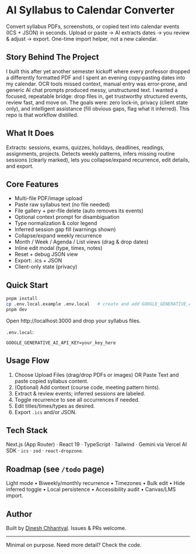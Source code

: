 # AI Syllabus to Calendar Converter

Convert syllabus PDFs, screenshots, or copied text into calendar events (ICS + JSON) in seconds. Upload or paste → AI extracts dates → you review & adjust → export. One-time import helper, not a new calendar.

## Story Behind The Project

I built this after yet another semester kickoff where every professor dropped a differently formatted PDF and I spent an evening copy‑pasting dates into my calendar. OCR tools missed context, manual entry was error‑prone, and generic AI chat prompts produced messy, unstructured text. I wanted a focused, repeatable bridge: drop files in, get trustworthy structured events, review fast, and move on. The goals were: zero lock‑in, privacy (client state only), and intelligent assistance (fill obvious gaps, flag what it inferred). This repo is that workflow distilled.

## What It Does

Extracts: sessions, exams, quizzes, holidays, deadlines, readings, assignments, projects. Detects weekly patterns, infers missing routine sessions (clearly marked), lets you collapse/expand recurrence, edit details, and export.

## Core Features

-   Multi-file PDF/image upload
-   Paste raw syllabus text (no file needed)
-   File gallery + per-file delete (auto removes its events)
-   Optional context prompt for disambiguation
-   Type normalization & color legend
-   Inferred session gap fill (warnings shown)
-   Collapse/expand weekly recurrence
-   Month / Week / Agenda / List views (drag & drop dates)
-   Inline edit modal (type, times, notes)
-   Reset + debug JSON view
-   Export: .ics + JSON
-   Client-only state (privacy)

## Quick Start

```bash
pnpm install
cp .env.local.example .env.local   # create and add GOOGLE_GENERATIVE_AI_API_KEY
pnpm dev
```

Open http://localhost:3000 and drop your syllabus files.

`.env.local`:

```env
GOOGLE_GENERATIVE_AI_API_KEY=your_key_here
```

## Usage Flow

1. Choose Upload Files (drag/drop PDFs or images) OR Paste Text and paste copied syllabus content.
2. (Optional) Add context (course code, meeting pattern hints).
3. Extract & review events; inferred sessions are labeled.
4. Toggle recurrence to see all occurrences if needed.
5. Edit titles/times/types as desired.
6. Export `.ics` and/or JSON.

## Tech Stack

Next.js (App Router) · React 19 · TypeScript · Tailwind · Gemini via Vercel AI SDK · `ics` · `zod` · `react-dropzone`.

## Roadmap (see `/todo` page)

Light mode • Biweekly/monthly recurrence • Timezones • Bulk edit • Hide inferred toggle • Local persistence • Accessibility audit • Canvas/LMS import.

## Author

Built by [Dinesh Chhantyal](https://dineshchhantyal.com). Issues & PRs welcome.

---

Minimal on purpose. Need more detail? Check the code.
